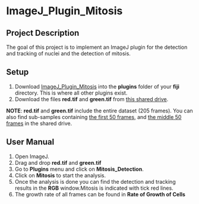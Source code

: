 # ImageJ_Plugin_Mitosis

## Project Description

The goal of this project is to implement an ImageJ plugin for the detection and tracking of nuclei and the detection of mitosis. 


## Setup

1. Download [ImageJ_Plugin_Mitosis]() into the **plugins** folder of your **fiji** directory. This is where all other plugins exist.
2. Download the files **red.tif** and **green.tif** from [this shared drive](https://drive.switch.ch/index.php/s/VzpRO3yznYIPfi0?path=%2Foriginal_data).

**NOTE**: **red.tif** and **green.tif** include the entire dataset (205 frames). You can also find sub-samples containing [the first 50 frames](https://drive.switch.ch/index.php/s/VzpRO3yznYIPfi0?path=%2Fds_start1_data), and [the middle 50 frames](https://drive.switch.ch/index.php/s/VzpRO3yznYIPfi0?path=%2Fds_start100_data) in the shared drive.

## User Manual
1. Open ImageJ.
2. Drag and drop **red.tif** and **green.tif**
3. Go to **Plugins** menu and click on **Mitosis_Detection**. 
4. Click on **Mitosis** to start the analysis.
5. Once the analysis is done you can find the detection and tracking results in the **RGB** window.Mitosis is indicated with tick red lines.
6. The growth rate of all frames can be found in **Rate of Growth of Cells**




